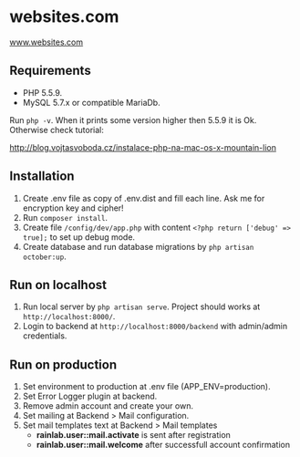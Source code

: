 # websites.com

www.websites.com

## Requirements

- PHP 5.5.9.
- MySQL 5.7.x or compatible MariaDb.

Run `php -v`. When it prints some version higher then 5.5.9 it is Ok. Otherwise check tutorial:

http://blog.vojtasvoboda.cz/instalace-php-na-mac-os-x-mountain-lion

## Installation

1. Create .env file as copy of .env.dist and fill each line. Ask me for encryption key and cipher!
2. Run `composer install`.
3. Create file `/config/dev/app.php` with content `<?php return ['debug' => true];` to set up debug mode.
4. Create database and run database migrations by `php artisan october:up`.

## Run on localhost

1. Run local server by `php artisan serve`. Project should works at `http://localhost:8000/`.
2. Login to backend at `http://localhost:8000/backend` with admin/admin credentials.

## Run on production

1. Set environment to production at .env file (APP_ENV=production).
2. Set Error Logger plugin at backend.
3. Remove admin account and create your own.
4. Set mailing at Backend > Mail configuration.
5. Set mail templates text at Backend > Mail templates
    - **rainlab.user::mail.activate** is sent after registration
    - **rainlab.user::mail.welcome** after successfull account confirmation
